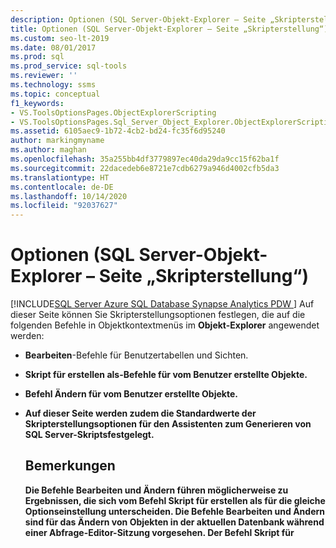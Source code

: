 ```yaml
---
description: Optionen (SQL Server-Objekt-Explorer – Seite „Skripterstellung“)
title: Optionen (SQL Server-Objekt-Explorer – Seite „Skripterstellung“)
ms.custom: seo-lt-2019
ms.date: 08/01/2017
ms.prod: sql
ms.prod_service: sql-tools
ms.reviewer: ''
ms.technology: ssms
ms.topic: conceptual
f1_keywords:
- VS.ToolsOptionsPages.ObjectExplorerScripting
- VS.ToolsOptionsPages.Sql_Server_Object_Explorer.ObjectExplorerScripting
ms.assetid: 6105aec9-1b72-4cb2-bd24-fc35f6d95240
author: markingmyname
ms.author: maghan
ms.openlocfilehash: 35a255bb4df3779897ec40da29da9cc15f62ba1f
ms.sourcegitcommit: 22dacedeb6e8721e7cdb6279a946d4002cfb5da3
ms.translationtype: HT
ms.contentlocale: de-DE
ms.lasthandoff: 10/14/2020
ms.locfileid: "92037627"
---
```

# <a name="options-sql-server-object-explorer---scripting-page"></a>Optionen (SQL Server-Objekt-Explorer – Seite „Skripterstellung“)
[!INCLUDE[SQL Server Azure SQL Database Synapse Analytics PDW ](../../includes/applies-to-version/sql-asdb-asdbmi-asa-pdw.md)]
 Auf dieser Seite können Sie Skripterstellungsoptionen festlegen, die auf die folgenden Befehle in Objektkontextmenüs im **Objekt-Explorer** angewendet werden:  
  
-   **Bearbeiten**-Befehle für Benutzertabellen und Sichten.  
  
-   **Skript für <object> erstellen als**-Befehle für vom Benutzer erstellte Objekte.  
  
-   Befehl **Ändern** für vom Benutzer erstellte Objekte.  
  
-   Auf dieser Seite werden zudem die Standardwerte der Skripterstellungsoptionen für den **Assistenten zum Generieren von SQL Server-Skripts**festgelegt.  
  
## <a name="remarks"></a>Bemerkungen  
Die Befehle **Bearbeiten** und **Ändern** führen möglicherweise zu Ergebnissen, die sich vom Befehl **Skript für <object> erstellen als** für die gleiche Optionseinstellung unterscheiden. Die Befehle **Bearbeiten** und **Ändern** sind für das Ändern von Objekten in der aktuellen Datenbank während einer Abfrage-Editor-Sitzung vorgesehen. Der Befehl **Skript für <object> erstellen als** ist zum Generieren eines Skripts vorgesehen, sodass es später zum Erstellen von Objekten verwendet werden kann.  
  
## <a name="options"></a>Optionen  
Geben Sie Skriptoptionen an, indem Sie eine Auswahl aus den verfügbaren Einstellungen in der Liste rechts neben den einzelnen Optionen treffen.

> [!NOTE]
> Die aufgeführten Standardeinstellungen gelten nur für die Option **Skripterstellung für gesamte Datenbank und alle Datenbankobjekte** und können bei Verwendung der Option **Bestimmte Datenbankobjekte auswählen** variieren.
  
### <a name="general-scripting-options"></a>Allgemeine Skripterstellungsoptionen  
**Einzelne Anweisungen begrenzen**  
Trennt die einzelnen [!INCLUDE[tsql](../../includes/tsql-md.md)] -Anweisungen mithilfe eines Batchtrennzeichens voneinander ab. Wenn Sie das Standardbatchtrennzeichen für **Abfrage-Editor**ändern möchten, wählen Sie **Extras**/**Optionen**/**Abfrageausführung**/**SQL Server**/**Allgemein**/**Batchtrennzeichen**aus. Der Standardwert lautet False. Weitere Informationen finden Sie unter [GO (Transact-SQL)](../../t-sql/language-elements/sql-server-utilities-statements-go.md).  
  
**Beschreibende Header einschließen**  
Fügt dem Skript beschreibende Kommentare hinzu, indem das Skript in Abschnitte für die einzelnen Objekte aufgeteilt wird. Der Standardwert lautet "True". Weitere Informationen finden Sie unter [/ *...* / (Kommentar) (Transact-SQL)](../../t-sql/language-elements/slash-star-comment-transact-sql.md).  
  
**Einschließen der Aktivierung von Vardecimal-Komprimierung**  
Schließt die vardecimal-Speicheroptionen ein. Der Standardwert lautet False. Weitere Informationen finden Sie unter [sp_db_vardecimal_storage_format (Transact-SQL)](../../relational-databases/system-stored-procedures/sp-db-vardecimal-storage-format-transact-sql.md).  
  
**Skript für Änderungsnachverfolgung erstellen**  
Schließt Nachverfolgungsinformationen für Änderungen im Skript ein.  
  
**Skripterstellung für Volltextkataloge**  
Schließt ein Skript für Volltextkataloge ein. Der Standardwert lautet False. Weitere Informationen finden Sie unter [CREATE FULLTEXT CATALOG (Transact-SQL)](../../t-sql/statements/create-fulltext-catalog-transact-sql.md).  
  
**Skripterstellung für USE <database>**  
Fügt die USE DATABASE-Anweisung dem Skript hinzu, mit dem Datenbankobjekte im Kontext der aktuellen **Objekt-Explorer** -Datenbank erstellt werden. Wenn das Skript für die Verwendung in einer anderen Datenbank vorgesehen ist, wählen Sie False aus, um dies auszulassen. Der Standardwert lautet "True". Weitere Informationen finden Sie unter [USE (Transact-SQL)](../../t-sql/language-elements/use-transact-sql.md).  
  
### <a name="object-scripting-options"></a>Skripterstellungsoptionen für Objekte  

**Vorhandensein von Objekten überprüfen** Überprüfen Sie vor dem Löschen oder Ändern, ob ein Objekt mit dem angegebenen Namen vorhanden ist, bzw. vor dem Erstellen, ob noch kein Objekt mit dem angegebenen Namen vorhanden ist. Weitere Informationen finden Sie unter [IF... ELSE (Transact-SQL)](../../t-sql/language-elements/if-else-transact-sql.md) und [EXISTS (Transact-SQL)](../../t-sql/language-elements/exists-transact-sql.md).

**Skript für abhängige Objekte generieren**  
Generiert ein Skript für zusätzliche Objekte, die erforderlich sind, wenn das Skript für das ausgewählte Objekt ausgeführt wird. Der Standardwert lautet False.  
  
**Schema für Objektnamen qualifizieren**  
Qualifiziert Objektnamen mit dem Objektschema. Der Standardwert lautet False. Weitere Informationen finden Sie unter [Erstellen eines Datenbankschemas](../../relational-databases/security/authentication-access/create-a-database-schema.md).  

**Optionen für die Skriptdatenkomprimierung** Schließt Datenkomprimierungsoptionen in das Skript ein. Der Standardwert lautet False.

**Skripterstellung für erweiterte Eigenschaften**  
Enthält erweiterte Eigenschaften im Skript, wenn das Objekt über erweiterte Eigenschaften verfügt. Der Standardwert lautet False. Weitere Informationen finden Sie unter [sp_addextendedproperty (Transact-SQL)](../../relational-databases/system-stored-procedures/sp-addextendedproperty-transact-sql.md).  
  
**Skriptbesitzer**  
Schließt den Besitzer im generierten Skript ein. Der Standardwert lautet False.  
  
**Skripterstellung für Berechtigungen**  
Schließt Berechtigungen für Datenbankobjekte im Skript ein. Der Standardwert lautet "True". Weitere Informationen finden Sie unter [Berechtigungen](../../relational-databases/security/permissions-database-engine.md).  
  
### <a name="tableview-options"></a>Tabellen-/Sichtoptionen  
Die folgenden Optionen gelten nur für Skripts für Tabellen oder Sichten.  
  
**Benutzerdefinierte Datentypen in Basistypen konvertieren**  
Konvertiert benutzerdefinierte Datentypen in die Basistypen, aus denen sie erstellt wurden. Verwenden Sie True, wenn die benutzerdefinierten Datentypen der Quelldatenbank nicht in der Datenbank vorhanden sind, in der das Skript ausgeführt wird. Verwenden Sie False, um die benutzerdefinierten Datentypen beizubehalten. Der Standardwert lautet False. Weitere Informationen finden Sie unter [CREATE TYPE (Transact-SQL)](../../t-sql/statements/create-type-transact-sql.md).  
  
**SET ANSI PADDING-Befehle generieren**  
Fügt die SET ANSI_PADDING-Anweisung vor und hinter jeder CREATE TABLE-Anweisung hinzu. Der Standardwert lautet "True". Weitere Informationen finden Sie unter [SET ANSI_PADDING (Transact-SQL)](../../t-sql/statements/set-ansi-padding-transact-sql.md).  
  
**Sortierung einschließen**  
Schließt eine Sortierung in die Spaltendefinition ein. Der Standardwert lautet "True". Weitere Informationen finden Sie unter [Collation and Unicode Support](../../relational-databases/collations/collation-and-unicode-support.md).  
  
**IDENTITY-Eigenschaft einschließen**  
Schließt Definitionen für den IDENTITY-Ausgangswert und das IDENTITY-Inkrement ein. Der Standardwert lautet "True". Weitere Informationen finden Sie unter [IDENTITY (Eigenschaft) (Transact-SQL)](../../t-sql/statements/create-table-transact-sql-identity-property.md).  
  
**Schema für Fremdschlüsselverweise qualifizieren**  
Fügt Tabellenverweisen für FOREIGN KEY-Einschränkungen den Schemanamen hinzu. Der Standardwert lautet "True".  
  
**Skripterstellung für gebundene Standardwerte und Regeln**  
Schließt die Aufrufe für die bindenden gespeicherten Prozeduren **sp_bindefault** und **sp_bindrule** ein. Der Standardwert lautet "True". Weitere Informationen finden Sie unter [sp_bindefault (Transact-SQL)](../../relational-databases/system-stored-procedures/sp-bindefault-transact-sql.md) und [sp_bindrule (Transact-SQL)](../../relational-databases/system-stored-procedures/sp-bindrule-transact-sql.md).  
  
**Skripterstellung für CHECK-Einschränkungen**  
Fügt dem Skript [CHECK-Einschränkungen](../../relational-databases/tables/unique-constraints-and-check-constraints.md) hinzu. Der Standardwert lautet "True".  
  
**Skripterstellung für Standard**  
Schließt Spaltenstandardwerte in das Skript ein. Der Standardwert lautet False. Weitere Informationen finden Sie unter [CREATE DEFAULT (Transact-SQL&amp;)](../../t-sql/statements/create-default-transact-sql.md).  
  
**Skripterstellung für Dateigruppen**  
Gibt die Dateigruppe in der ON -Klausel für Tabellendefinitionen an. Der Standardwert lautet False. Weitere Informationen finden Sie unter [CREATE TABLE (Transact-SQL&amp;)](../../t-sql/statements/create-table-transact-sql.md).  
  
**Skripterstellung für Fremdschlüssel**  
Schließt [FOREIGN KEY-Einschränkungen](../../relational-databases/tables/primary-and-foreign-key-constraints.md) in das Skript ein. Der Standardwert lautet False.  
  
**Skripterstellung für Volltextindizes**  
Schließt Volltextindizes in das Skript ein. Der Standardwert lautet False. Weitere Informationen finden Sie unter [CREATE FULLTEXT INDEX (Transact-SQL)](../../t-sql/statements/create-fulltext-index-transact-sql.md).  
  
**Skripterstellung für Indizes**  
Schließt gruppierte Indizes, nicht gruppierte Indizes und XML-Indizes in das Skript ein. Der Standardwert lautet "True". Weitere Informationen finden Sie unter [CREATE INDEX (Transact-SQL)](../../t-sql/statements/create-index-transact-sql.md).  
  
**Skripterstellung für Partitionsschemas**  
Schließt Tabellenpartitionierungsschemas in das Skript ein. Der Standardwert lautet False. Weitere Informationen finden Sie unter [CREATE PARTITION SCHEME (Transact-SQL)](../../t-sql/statements/create-partition-scheme-transact-sql.md).  
  
**Skripterstellung für Primärschlüssel**  
Schließt [PRIMARY KEY- und FOREIGN KEY-Einschränkungen](../../relational-databases/tables/primary-and-foreign-key-constraints.md) in das Skript ein. Der Standardwert lautet "True".  
  
**Skripterstellung für Statistiken**  
Schließt benutzerdefinierte Statistiken in das Skript ein. Der Standardwert lautet False. Weitere Informationen finden Sie unter [CREATE STATISTICS (Transact-SQL)](../../t-sql/statements/create-statistics-transact-sql.md).  
  
**Skripterstellung für Trigger**  
Schließt Trigger in das Skript ein. Der Standardwert lautet False. Weitere Informationen finden Sie unter [CREATE TRIGGER (Transact-SQL)](../../t-sql/statements/create-trigger-transact-sql.md).  
  
**Skripterstellung für eindeutige Schlüssel**  
Schließt [UNIQUE-Einschränkungen und CHECK-Einschränkungen](../../relational-databases/tables/unique-constraints-and-check-constraints.md) in das Skript ein. Der Standardwert lautet False.  
  
**Skripterstellung für Sichtspalten**  
Deklariert Sichtspalten in Sichtheadern. Der Standardwert lautet False. Weitere Informationen finden Sie unter [CREATE VIEW (Transact-SQL)](../../t-sql/statements/create-view-transact-sql.md).  
  
**Include dri system names (Einschließen von DRI-Systemnamen)**  
Schließt vom System generierte Einschränkungsnamen ein, damit die deklarative referenzielle Integrität erzwungen wird. Der Standardwert lautet False. Weitere Informationen finden Sie unter [REFERENTIAL_CONSTRAINTS (Transact-SQL)](../../relational-databases/system-information-schema-views/referential-constraints-transact-sql.md).  
  
### <a name="version-options"></a>Versionsoptionen

**Skripteinstellungen mit Quelle abgleichen** Falls aktiviert, werden die generierte Zielversion, Engine-Edition und der generierte Engine-Typ des Skripts auf die Werte des Servers festgelegt, auf dem das Skript für das Objekt erstellt wird. Dadurch werden die anderen Versionsoptionen deaktiviert (und ignoriert). 

**Skript für das Datenbankmodul** Generierte Skripts werden auf die angegebene [Engine Edition (Modul-Edition)](/dotnet/api/microsoft.sqlserver.management.smo.edition) ausgerichtet.

**Skript für den Datenbankmodultyp** Generierte Skripts werden auf den angegebenen [Database Engine Type (Datenbankmodultyp)](/previous-versions/sql/sql-server-2014/ee642509(v=sql.120)) ausgerichtet.

**Skripterstellung für Serverversion**  
Generierte Skripts werden auf die angegebene Version von [!INCLUDE[ssNoVersion](../../includes/ssnoversion-md.md)] ausgerichtet. Funktionen, die in [!INCLUDE[ssCurrent](../../includes/sscurrent-md.md)] neu sind, können für eine Skripterstellung für frühere Versionen nicht verwendet werden. Einige für [!INCLUDE[ssCurrent](../../includes/sscurrent-md.md)] erstellte Skripts können weder auf Servern, auf denen eine frühere Version von [!INCLUDE[ssNoVersion](../../includes/ssnoversion-md.md)]ausgeführt wird, noch in einer Datenbank mit einer früheren [Einstellung des Datenbankkompatibilitätsgrades](../../t-sql/statements/alter-database-transact-sql-compatibility-level.md)ausgeführt werden.  

## <a name="see-also"></a>Weitere Informationen:  
[Erstellen von Skripts (SQL Server Management Studio)](../scripting/generate-scripts-sql-server-management-studio.md)  
